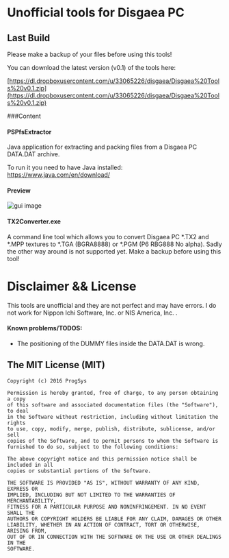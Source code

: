 # Unofficial tools for Disgaea PC

## Last Build

Please make a backup of your files before using this tools!

You can download the latest version (v0.1) of the tools here:

[https://dl.dropboxusercontent.com/u/33065226/disgaea/Disgaea%20Tools%20v0.1.zip](https://dl.dropboxusercontent.com/u/33065226/disgaea/Disgaea%20Tools%20v0.1.zip)

###Content
#### PSPfsExtractor

Java application for extracting and packing files from a Disgaea PC DATA.DAT archive.

To run it you need to have Java installed: https://www.java.com/en/download/

#### Preview

![gui image](https://dl.dropboxusercontent.com/u/33065226/disgaea/java_gui_preview3.png)

#### TX2Converter.exe

A command line tool which allows you to convert Disgaea PC *.TX2 and *.MPP textures to *.TGA (BGRA8888) or *.PGM (P6 RBG888 No alpha).
Sadly the other way around is not supported yet.
Make a backup before using this tool!

# Disclaimer && License
This tools are unofficial and they are not perfect and may have errors. I do not work for Nippon Ichi Software, Inc. or NIS America, Inc. . 

#### Known problems/TODOS:

* The positioning of the DUMMY files inside the DATA.DAT is wrong.

## The MIT License (MIT)

	Copyright (c) 2016 ProgSys

	Permission is hereby granted, free of charge, to any person obtaining a copy
	of this software and associated documentation files (the "Software"), to deal
	in the Software without restriction, including without limitation the rights
	to use, copy, modify, merge, publish, distribute, sublicense, and/or sell
	copies of the Software, and to permit persons to whom the Software is
	furnished to do so, subject to the following conditions:

	The above copyright notice and this permission notice shall be included in all
	copies or substantial portions of the Software.

	THE SOFTWARE IS PROVIDED "AS IS", WITHOUT WARRANTY OF ANY KIND, EXPRESS OR
	IMPLIED, INCLUDING BUT NOT LIMITED TO THE WARRANTIES OF MERCHANTABILITY,
	FITNESS FOR A PARTICULAR PURPOSE AND NONINFRINGEMENT. IN NO EVENT SHALL THE
	AUTHORS OR COPYRIGHT HOLDERS BE LIABLE FOR ANY CLAIM, DAMAGES OR OTHER
	LIABILITY, WHETHER IN AN ACTION OF CONTRACT, TORT OR OTHERWISE, ARISING FROM,
	OUT OF OR IN CONNECTION WITH THE SOFTWARE OR THE USE OR OTHER DEALINGS IN THE
	SOFTWARE.